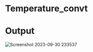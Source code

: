 # Temperature_convt
# Output

![Screenshot 2023-09-30 233537](https://github.com/Biswaranjan17/Temperature_convt/assets/124024092/043f6af6-64aa-4d4e-869f-05904ba51577)
